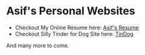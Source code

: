 # Asif's Personal Websites

* Checkout My Online Resume here: [Asif's Resume](https://asifm37.github.io/sites/myresume/)
* Checkout Silly Tinder for Dog Site here: [TinDog](https://asifm37.github.io/sites/tindog/)

And many more to come.
